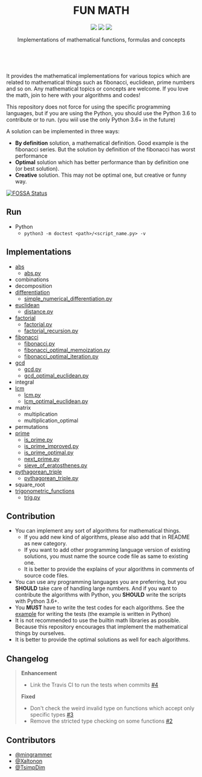 <br><br>

<h1 align="center">FUN MATH</h1>

<p align="center">
  <a href="/LICENSE"><img src="https://img.shields.io/badge/license-MIT-blue.svg"/></a>
  <a href="https://docs.python.org/3/index.html"><img src="https://img.shields.io/badge/python-3.6-blue.svg"/></a>
<a href="https://app.fossa.io/projects/git%2Bgithub.com%2Fmingrammer%2Ffunmath?ref=badge_shield" alt="FOSSA Status"><img src="https://app.fossa.io/api/projects/git%2Bgithub.com%2Fmingrammer%2Ffunmath.svg?type=shield"/></a>
</p>

<p align="center">
  Implementations of mathematical functions, formulas and concepts
</p>

<br><br><br>

It provides the mathematical implementations for various topics which are related to mathematical things such as fibonacci, euclidean, prime numbers and so on. Any mathematical topics or concepts are welcome. If you love the math, join to here with your algorithms and codes!

This repository does not force for using the specific programming languages, but if you are using the Python, you should use the Python 3.6 to contribute or to run. (you wiil use the only Python 3.6+ in the future)

A solution can be implemented in three ways:

- **By definition** solution, a mathematical definition. Good example is the fibonacci series. But the solution by definition of the fibonacci has worst performance
- **Optimal** solution which has better performance than by definition one (or best solution).
- **Creative** solution. This may not be optimal one, but creative or funny way.


[![FOSSA Status](https://app.fossa.io/api/projects/git%2Bgithub.com%2Fmingrammer%2Ffunmath.svg?type=large)](https://app.fossa.io/projects/git%2Bgithub.com%2Fmingrammer%2Ffunmath?ref=badge_large)

## Run

* Python
  * `python3 -m doctest <path>/<script_name.py> -v`

## Implementations

* [abs](abs)
  * [abs.py](abs/abs.py)
* combinations
* decomposition
* [differentiation](differentiation)
  * [simple_numerical_differentiation.py](differentiation/simple_numerical_differentiation.py)
* [euclidean](euclidean)
  * [distance.py](euclidean/distance.py)
* [factorial](factorial)
  * [factorial.py](factorial/factorial.py)
  * [factorial_recursion.py](factorial/factorial_recursion.py)
* [fibonacci](fibonacci)
  * [fibonacci.py](fibonacci/fibonacci.py)
  * [fibonacci_optimal_memoization.py](fibonacci/fibonacci_optimal_memoization.py)
  * [fibonacci_optimal_iteration.py](fibonacci/fibonacci_optimal_iteration.py)
* [gcd](gcd)
  * [gcd.py](gcd/gcd.py)
  * [gcd_optimal_euclidean.py](gcd/gcd_optimal_euclidean.py)
* integral
* [lcm](lcm)
  * [lcm.py](lcm/lcm.py)
  * [lcm_optimal_euclidean.py](lcm/lcm_optimal_euclidean.py)
* matrix
  * multiplication
  * multiplication_optimal
* permutations
* [prime](prime)
  * [is_prime.py](prime/is_prime.py)
  * [is_prime_improved.py](prime/is_prime_improved.py)
  * [is_prime_optimal.py](prime/is_prime_optimal.py)
  * [next_prime.py](prime/next_prime.py)
  * [sieve_of_eratosthenes.py](prime/sieve_of_eratosthenes.py)
* [pythagorean_triple](pythagorean_triple)
  * [pythagorean_triple.py](pythagorean_triple/pythagorean_triple.py)
* square_root
* [trigonometric_functions](trigonometric_functions)
  * [trig.py](trigonometric_functions/trig.py)

## Contribution

* You can implement any sort of algorithms for mathematical things.
  * If you add new kind of algorithms, please also add that in README as new category.
  * If you want to add other programming language version of existing solutions, you must name the source code file as same to existing one.
  * It is better to provide the explains of your algorithms in comments of source code files.
* You can use any programming languages you are preferring, but you **SHOULD** take care of handling large numbers. And if you want to contribute the algorithms with Python, you **SHOULD** write the scripts with Python 3.6+.
* You **MUST** have to write the test codes for each algorithms. See the [example](fibonacci/fibonacci_optimal_memoization.py) for writing the tests (the example is written in Python)
* It is not recommended to use the builtin math libraries as possible. Because this repository encourages that implement the mathematical things by ourselves.
* It is better to provide the optimal solutions as well for each algorithms.

## Changelog
> **Enhancement**
> - Link the Travis CI to run the tests when commits [#4](../../issues/4)
>
> **Fixed**
> - Don't check the weird invalid type on functions which accept only specific types [#3](../../issues/3)
> - Remove the stricted type checking on some functions [#2](../../issues/2)

## Contributors

- [@mingrammer](https://github.com/mingrammer)
- [@Xaltonon](https://github.com/Xaltonon )
- [@TsimpDim](https://github.com/TsimpDim)